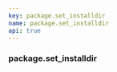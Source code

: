 ```yaml
---
key: package.set_installdir
name: package.set_installdir
api: true
---
```


### package.set_installdir
